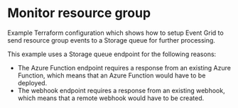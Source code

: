 # Monitor resource group

Example Terraform configuration which shows how to setup Event Grid to send resource group events to a Storage queue for further processing.

This example uses a Storage queue endpoint for the following reasons:

- The Azure Function endpoint requires a response from an existing Azure Function, which means that an Azure Function would have to be deployed.
- The webhook endpoint requires a response from an existing webhook, which means that a remote webhook would have to be created.
